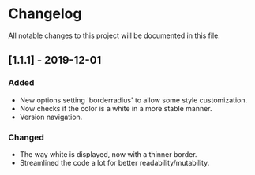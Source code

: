 # Changelog

All notable changes to this project will be documented in this file.

## [1.1.1] - 2019-12-01

### Added

- New options setting 'borderradius' to allow some style customization.
- Now checks if the color is a white in a more stable manner.
- Version navigation.

### Changed

- The way white is displayed, now with a thinner border.
- Streamlined the code a lot for better readability/mutability.
